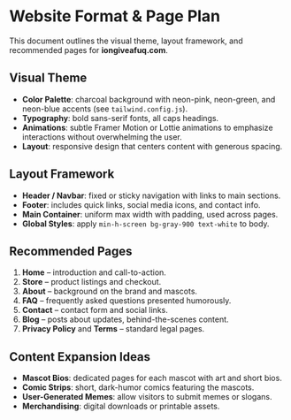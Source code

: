 # Website Format & Page Plan

This document outlines the visual theme, layout framework, and recommended pages for **iongiveafuq.com**.

## Visual Theme
- **Color Palette**: charcoal background with neon-pink, neon-green, and neon-blue accents (see `tailwind.config.js`).
- **Typography**: bold sans-serif fonts, all caps headings.
- **Animations**: subtle Framer Motion or Lottie animations to emphasize interactions without overwhelming the user.
- **Layout**: responsive design that centers content with generous spacing.

## Layout Framework
- **Header / Navbar**: fixed or sticky navigation with links to main sections.
- **Footer**: includes quick links, social media icons, and contact info.
- **Main Container**: uniform max width with padding, used across pages.
- **Global Styles**: apply `min-h-screen bg-gray-900 text-white` to body.

## Recommended Pages
1. **Home** – introduction and call-to-action.
2. **Store** – product listings and checkout.
3. **About** – background on the brand and mascots.
4. **FAQ** – frequently asked questions presented humorously.
5. **Contact** – contact form and social links.
6. **Blog** – posts about updates, behind-the-scenes content.
7. **Privacy Policy** and **Terms** – standard legal pages.

## Content Expansion Ideas
- **Mascot Bios**: dedicated pages for each mascot with art and short bios.
- **Comic Strips**: short, dark-humor comics featuring the mascots.
- **User-Generated Memes**: allow visitors to submit memes or slogans.
- **Merchandising**: digital downloads or printable assets.

